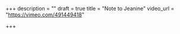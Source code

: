+++
description = ""
draft = true
title = "Note to Jeanine"
video_url = "https://vimeo.com/491449418"

+++
